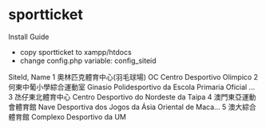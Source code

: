 # sportticket



Install Guide
* copy sportticket to xampp/htdocs
* change config.php variable: config_siteid

SiteId, Name
1 	奧林匹克體育中心(羽毛球場) OC 	Centro Desportivo Olimpico
2 	何東中葡小學綜合運動室 	Ginasio Polidesportivo da Escola Primaria Oficial ...
3 	氹仔東北體育中心 	Centro Desportivo do Nordeste da Taipa
4 	澳門東亞運動會體育館 	Nave Desportiva dos Jogos da Ásia Oriental de Maca...
5 	澳大綜合體育館 	Complexo Desportivo da UM



